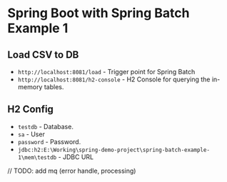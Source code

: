 # Spring Boot with Spring Batch Example 1
## Load CSV to DB
- `http://localhost:8081/load` - Trigger point for Spring Batch
- `http://localhost:8081/h2-console` - H2 Console for querying the in-memory tables.

## H2 Config
- `testdb` - Database.
- `sa` - User
- `password` - Password.
- `jdbc:h2:E:\Working\spring-demo-project\spring-batch-example-1\mem\testdb` - JDBC URL

// TODO: add mq (error handle, processing)